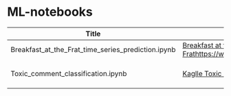 # ML-notebooks

| Title | Dataset | Approach | Technologies | 
|-------|---------|----------|--------------|
|Breakfast_at_the_Frat_time_series_prediction.ipynb| [Breakfast at the Frat]()https://www.dunnhumby.com/careers/engineering/sourcefiles | Time Series Analysis | fbprophet|
|Toxic_comment_classification.ipynb| [Kaglle Toxic comment classification challenge](https://www.kaggle.com/c/jigsaw-toxic-comment-classification-challenge/data) |  Multiclass text classification | NLTK, Tensoflow 2.0, keras |
 
